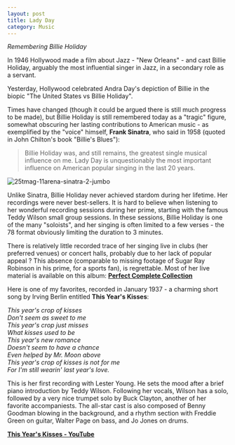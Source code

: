 ```yaml
---
layout: post
title: Lady Day
category: Music
---
```


*Remembering Billie Holiday*

In 1946 Hollywood made a film about Jazz  - "New Orleans" - and cast Billie Holiday, arguably the most influential singer in Jazz, in a secondary role as a servant.
 

Yesterday, Hollywood celebrated Andra Day's depiction of Billie in the biopic "The United States vs Billie Holiday". 

Times have changed (though it could be argued there is still much progress to be made), but Billie Holiday is still remembered today as a "tragic" figure, somewhat obscuring her lasting contributions to American music - as exemplified by the "voice" himself, **Frank Sinatra**, who said in 1958 (quoted in John Chilton's book "Billie's Blues"): 

>Billie Holiday was, and still remains, the greatest single musical influence on me. Lady Day is unquestionably the most important influence on American popular singing in the last 20 years.
 

![25tmag-11arena-sinatra-2-jumbo](https://user-images.githubusercontent.com/33669641/166098337-48939448-a600-46c2-93e3-58e380dd76ce.jpg)



Unlike Sinatra, Billie Holiday never achieved stardom during her lifetime. Her recordings were never best-sellers. It is hard to believe when listening to her wonderful recording sessions during her prime, starting with the famous Teddy Wilson small group sessions. In these sessions, Billie Holiday is one of the many "soloists", and her singing is often limited to a few verses - the 78 format obviously limiting the duration to 3 minutes.
 

There is relatively little recorded trace of her singing live in clubs (her preferred venues) or concert halls, probably due to her lack of popular appeal ? This absence (comparable to missing footage of Sugar Ray Robinson in his prime, for a sports fan), is regrettable. Most of her live material is available on this album: **[Perfect Complete Collection](https://www.discogs.com/release/6116251-Billie-Holiday-Perfect-Complete-Collection)**


Here is one of my favorites, recorded in January 1937 - a charming short song by Irving Berlin entitled **This Year's Kisses**:

 

*This year's crop of kisses*    
*Don't seem as sweet to me*    
*This year's crop just misses*    
*What kisses used to be*    
*This year's new romance*    
*Doesn't seem to have a chance*    
*Even helped by Mr. Moon above*    
*This year's crop of kisses is not for me*    
*For I'm still wearin' last year's love.*    

 
This is her first recording with Lester Young. He sets the mood after a brief piano introduction by Teddy Wilson. Following her vocals, Wilson has a solo, followed by a very nice trumpet solo by Buck Clayton, another of her favorite accompaniests. The all-star cast is also composed of Benny Goodman blowing in the background, and a rhythm section with Freddie Green on guitar, Walter Page on bass, and Jo Jones on drums.

**[This Year's Kisses - YouTube](https://youtu.be/nFgNSdV0giI)**
